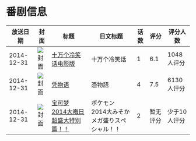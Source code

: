 # 番剧信息

|放送日期|封面|标题|日文标题|话数|评分|评分人数|
|---|---|---|---|---|---|---|
|2014-12-31|![封面](https://lain.bgm.tv/pic/cover/c/2e/78/92290_4O1Wi.jpg)|[十万个冷笑话电影版](https://bangumi.tv/subject/92290)|十万个冷笑话|1|6.1|1048人评分|
|2014-12-31|![封面](https://lain.bgm.tv/pic/cover/c/6c/68/115932_iPZ50.jpg)|[凭物语](https://bangumi.tv/subject/115932)|憑物語|4|7.5|6130人评分|
|2014-12-31|![封面](https://lain.bgm.tv/pic/cover/c/5d/e1/301322_Zc449.jpg)|[宝可梦 2014大晦日超盛大特别篇！！](https://bangumi.tv/subject/301322)|ポケモン 2014大みそかメガ盛りスぺシャル！！|2|暂无评分|少于10人评分|
